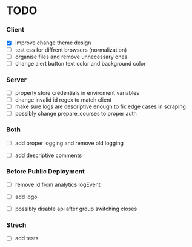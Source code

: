 # TODO

### Client
- [x] improve change theme design
- [ ] test css for diffrent browsers (normalization)
- [ ] organise files and remove unnecessary ones 
- [ ] change alert button text color and background color

### Server
- [ ] properly store credentials in enviroment variables
- [ ] change invalid id regex to match client
- [ ] make sure logs are descriptive enough to fix edge cases in scraping
- [ ] possibly change prepare_courses to proper auth

### Both
- [ ] add proper logging and remove old logging
- [ ] add descriptive comments


### Before Public Deployment
- [ ] remove id from analytics logEvent
- [ ] add logo
- [ ] possibly disable api after group switching closes


### Strech
- [ ] add tests